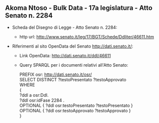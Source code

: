## Akoma Ntoso - Bulk Data - 17a legislatura - Atto Senato n. 2284 ##

* Scheda del Disegno di Legge - Atto Senato n. 2284:
	* http url: http://www.senato.it/leg/17/BGT/Schede/Ddliter/46611.htm

* Riferimenti al sito OpenData del Senato http://dati.senato.it/:
	* Link OpenData: http://dati.senato.it/ddl/46611
	* Query SPARQL per i documenti relativi all'Atto Senato:

        PREFIX osr: <http://dati.senato.it/osr/>  
		SELECT DISTINCT ?testoPresentato ?testoApprovato  
		WHERE  
		{  
		    ?ddl a osr:Ddl.  
		    ?ddl osr:idFase 2284 .  
		    OPTIONAL { ?ddl osr:testoPresentato ?testoPresentato }  
		    OPTIONAL { ?ddl osr:testoApprovato ?testoApprovato }  
		}
		